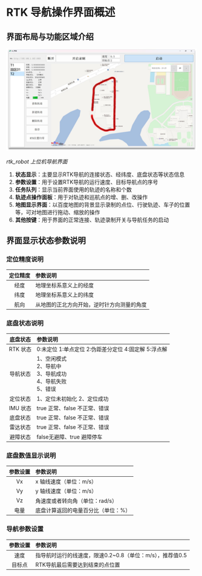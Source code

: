 # RTK 导航操作界面概述

## 界面布局与功能区域介绍

![](/images/rtk-navigation/image2.png)

*rtk_robot 上位机导航界面*

1. **状态显示**：主要显示RTK导航的连接状态、经纬度、底盘状态等状态信息
2. **参数设置**：用于设置RTK导航的运行速度、目标导航点的序号
3. **任务队列**：显示当前界面使用的轨迹的名称和个数
4. **轨迹点操作面板**：用于对轨迹和巡航点的增、删、改操作
5. **地图显示界面**：以百度地图的背景显示录制的点位、行驶轨迹、车子的位置等，可对地图进行拖动、缩放的操作
6. **其他按键**：用于界面的正常连接、轨迹录制开关与导航任务的启动

## 界面显示状态参数说明

### 定位精度说明

| 定位精度 | 参数说明 |
|:-------:|:--------|
| 经度 | 地理坐标系意义上的经度 |
| 纬度 | 地理坐标系意义上的纬度 |
| 航向 | 从地图的正北方向开始，逆时针方向测量的角度 |

### 底盘状态说明

| 底盘状态 | 参数说明 |
|:-------:|:--------|
| RTK 状态 | 0:未定位 1:单点定位 2:伪距差分定位 4:固定解 5:浮点解 |
| 导航状态 | 1、空闲模式<br>2、导航中<br>3、导航成功<br>4、导航失败<br>5、错误 |
| 定位状态 | 1、定位未初始化 2、定位成功 |
| IMU 状态 | true 正常、false 不正常、错误 |
| 底盘状态 | true 正常、false 不正常、错误 |
| 雷达状态 | true 正常、false 不正常、错误 |
| 避障状态 | false无避障、true 避障停车 |

### 底盘数值显示说明

| 参数设置 | 参数说明 |
|:-------:|:--------|
| Vx | x 轴线速度（单位：m/s） |
| Vy | y 轴线速度（单位：m/s） |
| Vz | 角速度或者转向角（单位：rad/s） |
| 电量 | 底盘计算返回的电量百分比（单位：%） |

### 导航参数设置

| 参数设置 | 参数说明 |
|:-------:|:--------|
| 速度 | 指导航时运行的线速度，限速0.2~0.8（单位：m/s），推荐值0.5 |
| 目标点 | RTK导航最后需要达到结束的点位置 
